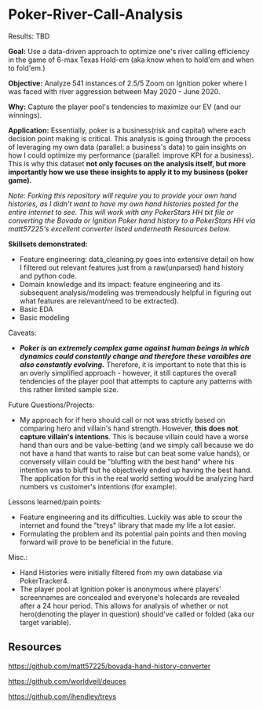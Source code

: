 # Poker-River-Call-Analysis

Results: TBD

**Goal:** Use a data-driven approach to optimize one's river calling efficiency in the game of 6-max Texas Hold-em (aka know when to hold'em and when to fold'em.) 

**Objective:** Analyze 541 instances of $2.5/$5 Zoom on Ignition poker where I was faced with river aggression between May 2020 - June 2020. 

**Why:** Capture the player pool's tendencies to maximize our EV (and our winnings).

**Application:** Essentially, poker is a business(risk and capital) where each decision point making is critical.  This analysis is going through the process of leveraging my own data (parallel: a business's data) to gain insights on how I could optimize my performance (parallel: improve KPI for a business).  This is why this dataset **not only focuses on the analysis itself, but more importantly how we use these insights to apply it to my business (poker game).**

*Note: Forking this repository will require you to provide your own hand histories, as I didn't want to have my own hand histories posted for the entire internet to see.  This will work with any PokerStars HH txt file or converting the Bovada or Ignition Poker hand history to a PokerStars HH via matt57225's excellent converter listed underneath Resources below.* 

**Skillsets demonstrated:** 
- Feature engineering: data_cleaning.py goes into extensive detail on how I filtered out relevant features just from a raw(unparsed) hand history and python code.
- Domain knowledge and its impact: feature engineering and its subsequent analysis/modeling was tremendously helpful in figuring out what features are relevant/need to be extracted). 
- Basic EDA
- Basic modeling

Caveats: 
- ***Poker is an extremely complex game against human beings in which dynamics could constantly change and therefore these varaibles are also constantly evolving.***  Therefore, it is important to note that this is an overly simplified approach - however, it still captures the overall tendencies of the player pool that attempts to capture any patterns with this rather limited sample size. 

Future Questions/Projects:
- My approach for if hero should call or not was strictly based on comparing hero and villain's hand strength.  However, **this does not capture villain's intentions**.  This is because villain could have a worse hand than ours and be value-betting (and we simply call because we do not have a hand that wants to raise but can beat some value hands), or conversely villain could be "bluffing with the best hand" where his intention was to bluff but he objectively ended up having the best hand.  The application for this in the real world setting would be analyzing hard numbers vs customer's intentions (for example). 

Lessons learned/pain points:
- Feature engineering and its difficulties. Luckily was able to scour the internet and found the "treys" library that made my life a lot easier. 
- Formulating the problem and its potential pain points and then moving forward will prove to be beneficial in the future. 

Misc.:
- Hand Histories were initially filtered from my own database via PokerTracker4.  
- The player pool at Ignition poker is anonymous where players' screennames are concealed and everyone's holecards are revealed after a 24 hour period.  This allows for analysis of whether or not hero(denoting the player in question) should've called or folded (aka our target variable).

## Resources
https://github.com/matt57225/bovada-hand-history-converter

https://github.com/worldveil/deuces

https://github.com/ihendley/treys
